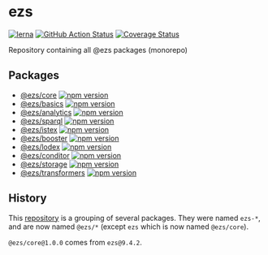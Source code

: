 # ezs

[![lerna](https://img.shields.io/badge/maintained%20with-lerna-cc00ff.svg)](https://lerna.js.org/)
[![GitHub Action Status](https://github.com/Inist-CNRS/ezs/actions/workflows/node.js.yml/badge.svg)](./.github/workflows/node.js.yml)
[![Coverage Status](https://coveralls.io/repos/github/Inist-CNRS/ezs/badge.svg?branch=master)](https://coveralls.io/github/Inist-CNRS/ezs?branch=master)

Repository containing all @ezs packages (monorepo)

## Packages

- [@ezs/core](./packages/core#readme) [![npm version](https://img.shields.io/npm/v/@ezs/core)](https://npm.im/@ezs/core)
- [@ezs/basics](./packages/basics#readme) [![npm version](https://img.shields.io/npm/v/@ezs/basics)](https://npm.im/@ezs/basics)
- [@ezs/analytics](./packages/analytics#readme) [![npm version](https://img.shields.io/npm/v/@ezs/analytics)](https://npm.im/@ezs/analytics)
- [@ezs/sparql](./packages/sparql#readme) [![npm version](https://img.shields.io/npm/v/@ezs/sparql)](https://npm.im/@ezs/sparql)
- [@ezs/istex](./packages/istex#readme) [![npm version](https://img.shields.io/npm/v/@ezs/istex)](https://npm.im/@ezs/istex)
- [@ezs/booster](./packages/booster#readme) [![npm version](https://img.shields.io/npm/v/@ezs/booster)](https://npm.im/@ezs/booster)
- [@ezs/lodex](./packages/lodex#readme) [![npm version](https://img.shields.io/npm/v/@ezs/lodex)](https://npm.im/@ezs/lodex)
- [@ezs/conditor](./packages/conditor#readme) [![npm version](https://img.shields.io/npm/v/@ezs/conditor)](https://npm.im/@ezs/conditor)
- [@ezs/storage](./packages/storage#readme) [![npm version](https://img.shields.io/npm/v/@ezs/storage)](https://npm.im/@ezs/storage)
- [@ezs/transformers](./packages/transformers#readme) [![npm version](https://img.shields.io/npm/v/@ezs/transformers)](https://npm.im/@ezs/transformers)

## History

This [repository](https://github.com/Inist-CNRS/ezs) is a grouping of several packages.
They were named `ezs-*`, and are now named `@ezs/*`  (except `ezs` which is now named `@ezs/core`).

`@ezs/core@1.0.0` comes from `ezs@9.4.2`.
